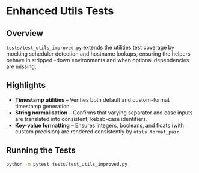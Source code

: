 # Enhanced Utils Tests

## Overview

`tests/test_utils_improved.py` extends the utilities test coverage by mocking
scheduler detection and hostname lookups, ensuring the helpers behave in stripped
-down environments and when optional dependencies are missing.

## Highlights

- **Timestamp utilities** – Verifies both default and custom-format timestamp
  generation.
- **String normalisation** – Confirms that varying separator and case inputs are
  translated into consistent, kebab-case identifiers.
- **Key-value formatting** – Ensures integers, booleans, and floats (with custom
  precision) are rendered consistently by `utils.format_pair`.

## Running the Tests

```bash
python -m pytest tests/test_utils_improved.py
```
